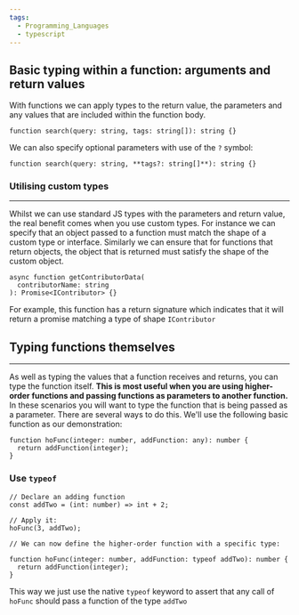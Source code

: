```yaml
---
tags:
  - Programming_Languages
  - typescript
---
```


## Basic typing within a function: arguments and return values

With functions we can apply types to the return value, the parameters and any values that are included within the function body.

````tsx
function search(query: string, tags: string[]): string {}
````

We can also specify optional parameters with use of the `?` symbol:

````tsx
function search(query: string, **tags?: string[]**): string {}
````

### Utilising custom types

---

Whilst we can use standard JS types with the parameters and return value, the real benefit comes when you use custom types. For instance we can specify that an object passed to a function must match the shape of a custom type or interface. Similarly we can ensure that for functions that return objects, the object that is returned must satisfy the shape of the custom object.

````tsx
async function getContributorData(
  contributorName: string
): Promise<IContributor> {}
````

For example, this function has a return signature which indicates that it will return a promise matching a type of shape `IContributor`

## Typing functions themselves

---

As well as typing the values that a function receives and returns, you can type the function itself. **This is most useful when you are using higher-order functions and passing functions as parameters to another function.** In these scenarios you will want to type the function that is being passed as a parameter. There are several ways to do this. We'll use the following basic function as our demonstration:

````tsx
function hoFunc(integer: number, addFunction: any): number {
  return addFunction(integer);
}
````

### Use `typeof`

````tsx
// Declare an adding function
const addTwo = (int: number) => int + 2;

// Apply it:
hoFunc(3, addTwo);

// We can now define the higher-order function with a specific type:

function hoFunc(integer: number, addFunction: typeof addTwo): number {
  return addFunction(integer);
}
````

This way we just use the native `typeof` keyword to assert that any call of `hoFunc` should pass a function of the type `addTwo`
